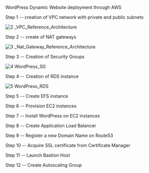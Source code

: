 WordPress Dynamic Website deployment through AWS

Step 1 -- creation of VPC network with private and public subnets

![2 _VPC_Reference_Architecture](https://user-images.githubusercontent.com/53473761/227087561-4f9b8b67-355c-4050-b176-787f4d0d68e2.jpg)

Step 2 -- create of NAT gateways

![3 _Nat_Gateway_Reference_Architecture](https://user-images.githubusercontent.com/53473761/227087795-ec2224ff-c70e-4d98-ba40-96eb657090f9.jpg)

Step 3 -- Creation of Security Groups

![4 WordPress_SG](https://user-images.githubusercontent.com/53473761/227088032-7dcd8bfb-8c9f-4135-b8e2-eb01609d8b0f.jpg)

Step 4 -- Creation of RDS instance

![5 WordPress_RDS](https://user-images.githubusercontent.com/53473761/227088385-77dd3a96-4ddb-4c1c-8c83-c3a57e909cc3.jpg)

Step 5 -- Create EFS instance

Step 6 -- Provision EC2 instances

Step 7 -- Install WordPress on EC2 instances

Step 8 -- Create Application Load Balancer

Step 9 -- Register a new Domain Name on Route53

Step 10 -- Acquire SSL certificate from Certificate Manager 

Step 11 -- Launch Bastion Host

Step 12 -- Create Autoscaling Group
